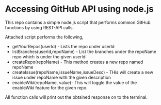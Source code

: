 # Accessing GitHub API using node.js

This repo contains a simple node.js script that performs common GitHub functions by using REST-API calls.

Attached script performs the following,

 - getYourRepos(userId) - Lists the repo under userId
 - listBranches(userId,repoName) - List the branches under the repoName repo which is under the given userId
 - createRepo(repoName) - This method creates a new repo named repoName
 - createIssue(repoName,issueName,issueDesc) - THis will create a new issue under repoName with the given description
 - enableWiki(repoName, value)- This will toggle the value of the enableWiki feature for the given repo.


All function calls will print out the obtained response on to the terminal.
